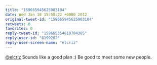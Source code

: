 ```yaml
---
title: "159665945625903104"
date: Wed Jan 18 15:58:22 +0000 2012
original-tweet-id: "159665945625903104"
retweets: 0
favorites: 0
reply-tweet-id: "159665354610704385"
reply-user-id: "8199202"
reply-user-screen-name: "elcriz"
---
```

<a href="https://twitter.com/elcriz">@elcriz</a> Sounds like a good plan :) Be good to meet some new people.

